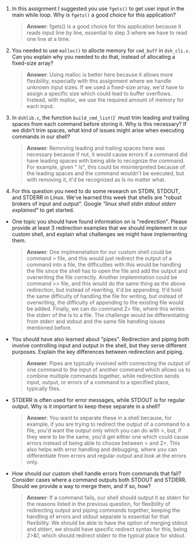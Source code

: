 1. In this assignment I suggested you use `fgets()` to get user input in the main while loop. Why is `fgets()` a good choice for this application?

    > **Answer**:  fgets() is a good choice for this application because it reads input line by line, essential to step 3 where we have to read one line at a time. 

2. You needed to use `malloc()` to allocte memory for `cmd_buff` in `dsh_cli.c`. Can you explain why you needed to do that, instead of allocating a fixed-size array?

    > **Answer**:  Using malloc is better here because it allows more flexibility, especially with this assignment where we handle unknown input sizes. If we used a fixed-size array, we'd have to assign a specific size which could lead to buffer overflows. Instead, with malloc, we use the required amount of memory for each input.  


3. In `dshlib.c`, the function `build_cmd_list(`)` must trim leading and trailing spaces from each command before storing it. Why is this necessary? If we didn't trim spaces, what kind of issues might arise when executing commands in our shell?

    > **Answer**:  Removing leading and trailing spaces here was necessary because if not, it would cause errors if a command did have leading spaces with being able to recognize the command. For example, given "    ls", this could be misinterpreted because of the leading spaces and the command wouldn't be executed, but with removing it, it'd be recognized as ls no matter what. 

4. For this question you need to do some research on STDIN, STDOUT, and STDERR in Linux. We've learned this week that shells are "robust brokers of input and output". Google _"linux shell stdin stdout stderr explained"_ to get started.

- One topic you should have found information on is "redirection". Please provide at least 3 redirection examples that we should implement in our custom shell, and explain what challenges we might have implementing them.

    > **Answer**:  One implmenetation for our custom shell could be command > file, and this would just redirect the output of a command into a file, the difficulties with this would be handling the file since the shell has to open the file and add the output and overwriting the file correctly.
    Another implemntation could be command >> file, and this would do the same thing as the above redirection, but instead of rewriting, it'd be appending. It'd hold the same difficulty of handling the file for writing, but instead of overwriting, the difficulty of appending to the existing file would be added.
    Finally, we can do command 2> file, where this writes the stderr of the ls to a file. The challenge would be differentiating from stderr and stdout and the same file handling issues mentioned before. 

- You should have also learned about "pipes". Redirection and piping both involve controlling input and output in the shell, but they serve different purposes. Explain the key differences between redirection and piping.

    > **Answer**:  Pipes are typically involved with connecting the output of one command to the input of another command which allows us to combine multiple commands together, while redirection sends input, output, or errors of a command to a specified place, typically files. 

- STDERR is often used for error messages, while STDOUT is for regular output. Why is it important to keep these separate in a shell?

    > **Answer**:  You want to separate these in a shell because, for example, if you are trying to redirect the output of a command to a file, you'd want the output only which you can do with >, but, if they were to be the same, you'd get either one which could cause errors instead of being able to choose between > and 2>. This also helps with error handling and debugging, where you can differentiate from errors and regular output and look at the errors only. 

- How should our custom shell handle errors from commands that fail? Consider cases where a command outputs both STDOUT and STDERR. Should we provide a way to merge them, and if so, how?

    > **Answer**:  If a command fails, our shell should output it as stderr for the reasons listed in the previous question, for flexibility of redirecting output and piping commands together, keeping the handling of errors and stdout separate is essential for that flexibility. We should be able to have the option of merging stdout and stderr, we should have specific redirect syntax for this, being 2>&1, which should redirect stderr to the typical place for stdout. 